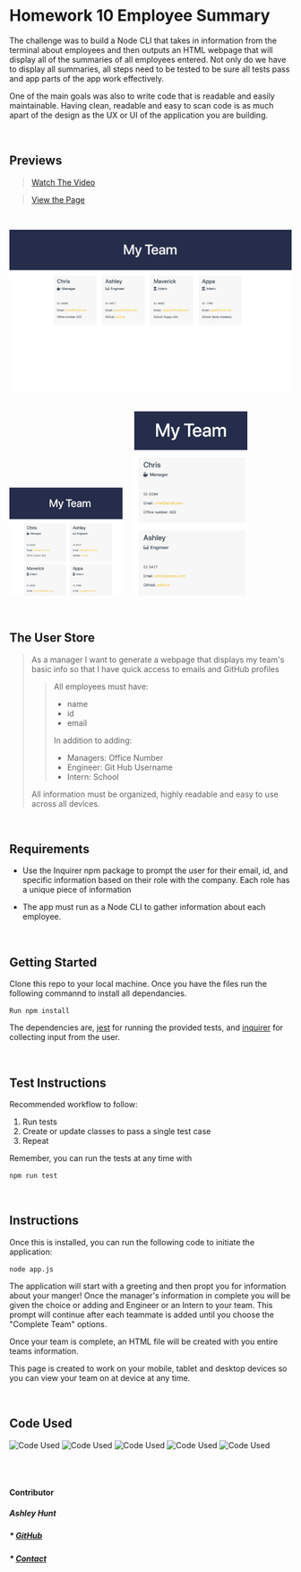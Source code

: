 # Homework 10 Employee Summary

The challenge was to build a Node CLI that takes in information from the terminal about employees and then outputs an HTML webpage that will display all of the summaries of all employees entered. Not only do we have to display all summaries, all steps need to be tested to be sure all tests pass and app parts of the app work effectively.

One of the main goals was also to write code that is readable and easily maintainable. Having clean, readable and easy to scan code is as much apart of the design as the UX or UI of the application you are building.

<br>

## Previews

>[Watch The Video](https://drive.google.com/file/d/1BkkBG4wP7MNilpQi8_ILptr6n8qCEa_J/view?usp=sharing)

>[View the Page](https://ashhunt07.github.io/hw-10-employee-summary/output/team.html)

<br>

![Employee Summary Desktop](./assets/desktop_screen-shot.png)
<br>
<br>

<img src="./assets/tablet_screen-shot.png" alt="tablet view" width="40%"/> &emsp; <img src="./assets/mobile_screen-shot.png" alt="mobile view" width="40%"/>


<br>

## The User Store

>As a manager
I want to generate a webpage that displays my team's basic info
so that I have quick access to emails and GitHub profiles
>>All employees must have: 
>> * name 
>> * id
>> * email
>>
>> In addition to adding: 
>> * Managers: Office Number
>> * Engineer: Git Hub Username
>> * Intern: School
> 
> All information must be organized, highly readable and easy to use across all devices.

<br>

## Requirements

* Use the Inquirer npm package to prompt the user for their email, id, and specific information based on their role with the company. Each role has a unique piece of information

* The app must run as a Node CLI to gather information about each employee.

<br>

## Getting Started

Clone this repo to your local machine. Once you have the files run the following commannd to install all dependancies.

```
Run npm install
```

The dependencies are, [jest](https://jestjs.io/) for running the provided tests, and [inquirer](https://www.npmjs.com/package/inquirer) for collecting input from the user.

<br>

## Test Instructions

Recommended workflow to follow:

1. Run tests
2. Create or update classes to pass a single test case
3. Repeat

Remember, you can run the tests at any time with 
```
npm run test
```
<br>

## Instructions

Once this is installed, you can run the following code to initiate the application:

```
node app.js
```

The application will start with a greeting and then propt you for information about your manger! Once the manager's information in complete you will be given the choice or adding and Engineer or an Intern to your team. This prompt will continue after each teammate is added until you choose the "Complete Team" options. 

Once your team is complete, an HTML file will be created with you entire teams information. 

This page is created to work on your mobile, tablet and desktop devices so you can view your team on at device at any time.

<br>


## Code Used
<img src="https://img.shields.io/badge/code-JavaScript-yellow" alt="Code Used">
<img src="https://img.shields.io/badge/code-Node_JS-yellow" alt="Code Used">
<img src="https://img.shields.io/badge/code-JSON-yellow" alt="Code Used">
<img src="https://img.shields.io/badge/code-CSS-yellow" alt="Code Used">
<img src="https://img.shields.io/badge/code-HTML-yellow" alt="Code Used">


<br><br>



#### Contributor
##### Ashley Hunt
##### * [GitHub](https://github.com/ashhunt07)
##### * [Contact](https://ashhunt07.github.io/portfolio/contact.html)
